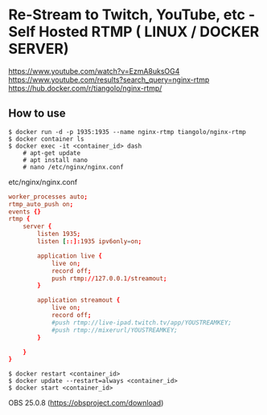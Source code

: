 Re-Stream to Twitch, YouTube, etc - Self Hosted RTMP ( LINUX / DOCKER SERVER)
===

https://www.youtube.com/watch?v=EzmA8uksOG4
https://www.youtube.com/results?search_query=nginx-rtmp
https://hub.docker.com/r/tiangolo/nginx-rtmp/

## How to use

	$ docker run -d -p 1935:1935 --name nginx-rtmp tiangolo/nginx-rtmp
	$ docker container ls
	$ docker exec -it <container_id> dash
		# apt-get update
		# apt install nano 
		# nano /etc/nginx/nginx.conf

etc/nginx/nginx.conf

```conf
worker_processes auto;
rtmp_auto_push on;
events {}
rtmp {
    server {
        listen 1935;
        listen [::]:1935 ipv6only=on;

        application live {
            live on;
            record off;
            push rtmp://127.0.0.1/streamout;
        }

        application streamout {
            live on;
            record off;
            #push rtmp://live-ipad.twitch.tv/app/YOUSTREAMKEY;
            #push rtmp://mixerurl/YOUSTREAMKEY;
        }

    }
}
```

	$ docker restart <container_id>
	$ docker update --restart=always <container_id>
	$ docker start <container_id>

OBS 25.0.8 (https://obsproject.com/download)